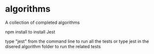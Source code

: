 # algorithms
A collection of completed algorithms

npm install to install Jest

type "jest" from the command line to run all the tests or 
type jest in the disered algorithm folder to run the related tests
